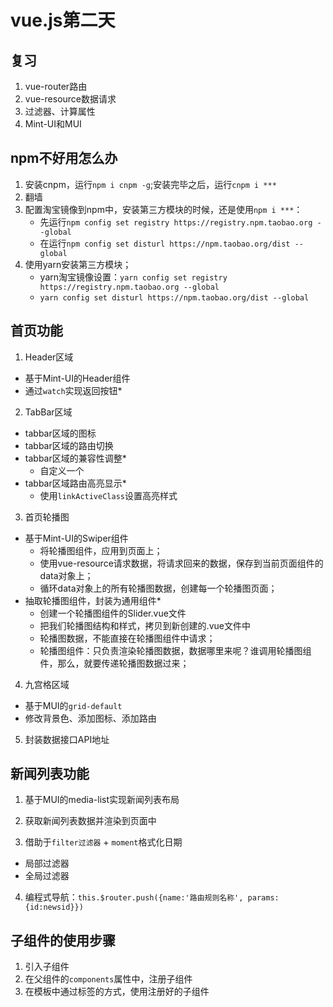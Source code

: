# vue.js第二天

## 复习
1. vue-router路由
2. vue-resource数据请求
3. 过滤器、计算属性
4. Mint-UI和MUI

## npm不好用怎么办
1. 安装cnpm，运行`npm i cnpm -g`;安装完毕之后，运行`cnpm i ***`
2. 翻墙
3. 配置淘宝镜像到npm中，安装第三方模块的时候，还是使用`npm i ***`：
	- 先运行`npm config set registry https://registry.npm.taobao.org --global`
	- 在运行`npm config set disturl https://npm.taobao.org/dist --global`
4. 使用yarn安装第三方模块；
	- yarn淘宝镜像设置：`yarn config set registry https://registry.npm.taobao.org --global`
	- `yarn config set disturl https://npm.taobao.org/dist --global`

## 首页功能
1. Header区域
 + 基于Mint-UI的Header组件
 + 通过`watch`实现返回按钮\*

2. TabBar区域
 + tabbar区域的图标
 + tabbar区域的路由切换
 + tabbar区域的兼容性调整\*
	- 自定义一个
 + tabbar区域路由高亮显示\*
	- 使用`linkActiveClass`设置高亮样式

3. 首页轮播图
 + 基于Mint-UI的Swiper组件
	- 将轮播图组件，应用到页面上；
    - 使用vue-resource请求数据，将请求回来的数据，保存到当前页面组件的data对象上；
	- 循环data对象上的所有轮播图数据，创建每一个轮播图页面；
 + 抽取轮播图组件，封装为通用组件\*
	- 创建一个轮播图组件的Slider.vue文件
	- 把我们轮播图结构和样式，拷贝到新创建的.vue文件中
	- 轮播图数据，不能直接在轮播图组件中请求；
	- 轮播图组件：只负责渲染轮播图数据，数据哪里来呢？谁调用轮播图组件，那么，就要传递轮播图数据过来；

4. 九宫格区域
 + 基于MUI的`grid-default`
 + 修改背景色、添加图标、添加路由

5. 封装数据接口API地址

## 新闻列表功能
1. 基于MUI的media-list实现新闻列表布局

2. 获取新闻列表数据并渲染到页面中

3. 借助于`filter过滤器` + `moment`格式化日期
 + 局部过滤器
 + 全局过滤器

4. 编程式导航：`this.$router.push({name:'路由规则名称', params:{id:newsid}})`

## 子组件的使用步骤
1. 引入子组件
2. 在父组件的`components`属性中，注册子组件
3. 在模板中通过标签的方式，使用注册好的子组件